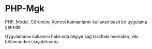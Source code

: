 # PHP-Mgk
PHP, Model, Görünüm, Kontrol katmanlarını kullanan basit bir uygulama çatısıdır

Uygulamanın kullanımı hakkında bilgiye sağ taraftaki menüden, viki bölümünden ulaşabilirsiniz. 
